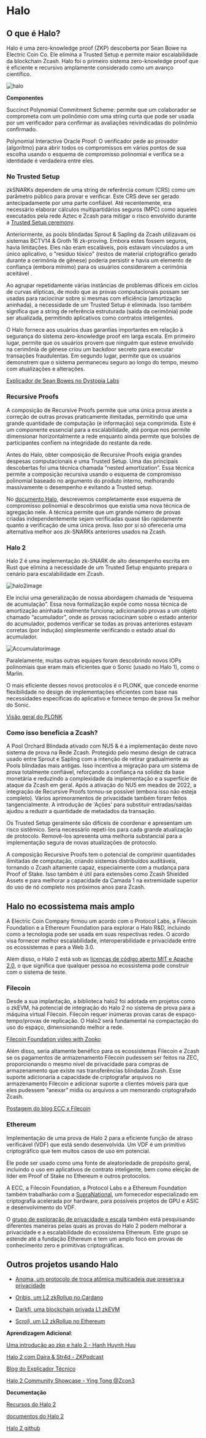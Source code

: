 # Halo


## O que é Halo?

Halo é uma zero-knowledge proof (ZKP) descoberta por Sean Bowe na Electric Coin Co. Ele elimina a Trusted Setup e permite maior escalabilidade da blockchain Zcash. Halo foi o primeiro sistema zero-knowledge proof que é eficiente e recursivo amplamente considerado como um avanço científico.

![halo](https://electriccoin.co/wp-content/uploads/2021/01/Halo-on-Z-1440x720.png "halo")


**Componentes**

Succinct Polynomial Commitment Scheme: permite que um colaborador se comprometa com um polinômio com uma string curta que pode ser usada por um verificador para confirmar as avaliações reivindicadas do polinômio confirmado.

Polynomial Interactive Oracle Proof: O verificador pede ao provador (algoritmo) para abrir todos os compromissos em vários pontos de sua escolha usando o esquema de compromisso polinomial e verifica se a identidade é verdadeira entre eles.


### No Trusted Setup

zkSNARKs dependem de uma string de referência comum (CRS) como um parâmetro público para provar e verificar. Este CRS deve ser gerado antecipadamente por uma parte confiável. Até recentemente, era necessário elaborar cálculos multipartidários seguros (MPC) como aqueles executados pela rede Aztec e Zcash para mitigar o risco envolvido durante a [Trusted Setup ceremony](https://zkproof.org/2021/06/30/setup-cerimônias/amp/).

Anteriormente, as pools blindadas Sprout & Sapling da Zcash utilizavam os sistemas BCTV14 & Groth 16 zk-proving. Embora estes fossem seguros, havia limitações. Eles não eram escaláveis, pois estavam vinculados a um único aplicativo, o "resíduo tóxico" (restos de material criptográfico gerado durante a cerimônia de gênese) poderia persistir e havia um elemento de confiança (embora mínimo) para os usuários considerarem a cerimônia aceitável .

Ao agrupar repetidamente várias instâncias de problemas difíceis em ciclos de curvas elípticas, de modo que as provas computacionais possam ser usadas para raciocinar sobre si mesmas com eficiência (amortização aninhada), a necessidade de um Trusted Setup é eliminada. Isso também significa que a string de referência estruturada (saída da cerimônia) pode ser atualizada, permitindo aplicativos como contratos inteligentes.

O Halo fornece aos usuários duas garantias importantes em relação à segurança do sistema zero-knowledge proof em larga escala. Em primeiro lugar, permite que os usuários provem que ninguém que esteve envolvido na cerimônia de gênese criou um backdoor secreto para executar transações fraudulentas. Em segundo lugar, permite que os usuários demonstrem que o sistema permaneceu seguro ao longo do tempo, mesmo com atualizações e alterações.

[Explicador de Sean Bowes no Dystopia Labs](https://www.youtube.com/watch?v=KdkVTEHUxgo)
 


### Recursive Proofs

A composição de Recursive Proofs permite que uma única prova ateste a correção de outras provas praticamente ilimitadas, permitindo que uma grande quantidade de computação (e informação) seja comprimida. Este é um componente essencial para a escalabilidade, até porque nos permite dimensionar horizontalmente a rede enquanto ainda permite que bolsões de participantes confiem na integridade do restante da rede.

Antes do Halo, obter composição de Recursive Proofs exigia grandes despesas computacionais e uma Trusted Setup. Uma das principais descobertas foi uma técnica chamada “nested amortization”. Essa técnica permite a composição recursiva usando o esquema de compromisso polinomial baseado no argumento do produto interno, melhorando massivamente o desempenho e evitando a Trusted setup.

No [documento Halo](https://eprint.iacr.org/2019/1021.pdf), descrevemos completamente esse esquema de compromisso polinomial e descobrimos que existia uma nova técnica de agregação nele. A técnica permite que um grande número de provas criadas independentemente sejam verificadas quase tão rapidamente quanto a verificação de uma única prova. Isso por si só ofereceria uma alternativa melhor aos zk-SNARKs anteriores usados ​​na Zcash.


### Halo 2

Halo 2 é uma implementação zk-SNARK de alto desempenho escrita em Rust que elimina a necessidade de um Trusted Setup enquanto prepara o cenário para escalabilidade em Zcash.

![halo2image](https://electriccoin.co/wp-content/uploads/2020/09/Halo-puzzle-03-1024x517.jpg "halo2")

Ele inclui uma generalização de nossa abordagem chamada de “esquema de acumulação”. Essa nova formalização expõe como nossa técnica de amortização aninhada realmente funciona; adicionando provas a um objeto chamado “acumulador”, onde as provas raciocinam sobre o estado anterior do acumulador, podemos verificar se todas as provas anteriores estavam corretas (por indução) simplesmente verificando o estado atual do acumulador.

![Accumulatorimage](https://i.imgur.com/l4HrYgE.png "acumulador")

Paralelamente, muitas outras equipes foram descobrindo novos IOPs polinomiais que eram mais eficientes que o Sonic (usado no Halo 1), como o Marlin.

O mais eficiente desses novos protocolos é o PLONK, que concede enorme flexibilidade no design de implementações eficientes com base nas necessidades específicas do aplicativo e fornece tempo de prova 5x melhor do Sonic.

[Visão geral do PLONK](https://www.youtube.com/watch?v=P1JeN30RdwQ)


### Como isso beneficia a Zcash?

A Pool Orchard Blindada ativado com NU5 & é a implementação deste novo sistema de prova na Rede Zcash. Protegido pelo mesmo design de catraca usado entre Sprout e Sapling com a intenção de retirar gradualmente as Pools blindadas mais antigas. Isso incentiva a migração para um sistema de prova totalmente confiável, reforçando a confiança na solidez da base monetária e reduzindo a complexidade da implementação e a superfície de ataque da Zcash em geral. Após a ativação do NU5 em meados de 2022, a integração de Recursive Proofs tornou-se possível (embora isso não esteja completo). Vários aprimoramentos de privacidade também foram feitos tangencialmente. A introdução de 'Ações' para substituir entradas/saídas ajudou a reduzir a quantidade de metadados da transação.

Os Trusted Setup ​​geralmente são difíceis de coordenar e apresentam um risco sistêmico. Seria necessário repeti-los para cada grande atualização de protocolo. Removê-los apresenta uma melhoria substancial para a implementação segura de novas atualizações de protocolo.

A composição Recursive Proofs tem o potencial de comprimir quantidades ilimitadas de computação, criando sistemas distribuídos auditáveis, tornando o Zcash altamente capaz, especialmente com a mudança para Proof of Stake. Isso também é útil para extensões como Zcash Shielded Assets e para melhorar a capacidade da Camada 1 na extremidade superior do uso de nó completo nos próximos anos para Zcash.


## Halo no ecossistema mais amplo

A Electric Coin Company firmou um acordo com o Protocol Labs, a Filecoin Foundation e a Ethereum Foundation para explorar o Halo R&D, incluindo como a tecnologia pode ser usada em suas respectivas redes. O acordo visa fornecer melhor escalabilidade, interoperabilidade e privacidade entre os ecossistemas e para a Web 3.0.

Além disso, o Halo 2 está sob as [licenças de código aberto MIT e Apache 2.0](https://github.com/zcash/halo2#readme), o que significa que qualquer pessoa no ecossistema pode construir com o sistema de teste.

### Filecoin

Desde a sua implantação, a biblioteca halo2 foi adotada em projetos como o zkEVM, há potencial de integração do Halo 2 no sistema de prova para a máquina virtual Filecoin. Filecoin requer inúmeras provas caras de espaço-tempo/provas de replicação. O Halo2 será fundamental na compactação do uso do espaço, dimensionando melhor a rede.

[Filecoin Foundation video with Zooko](https://www.youtube.com/watch?v=t4XOdagc9xw)

Além disso, seria altamente benéfico para os ecossistemas Filecoin e Zcash se os pagamentos de armazenamento Filecoin pudessem ser feitos na ZEC, proporcionando o mesmo nível de privacidade para compras de armazenamento que existe nas transferências blindadas Zcash. Esse suporte adicionaria a capacidade de criptografar arquivos no armazenamento Filecoin e adicionar suporte a clientes móveis para que eles pudessem “anexar” mídia ou arquivos a um memorando criptografado Zcash.

[Postagem do blog ECC x Filecoin](https://electriccoin.co/blog/ethereum-zcash-filecoin-collab/)

### Ethereum

Implementação de uma prova de Halo 2 para a eficiente função de atraso verificável (VDF) que está sendo desenvolvida. Um VDF é um primitivo criptográfico que tem muitos casos de uso em potencial.

Ele pode ser usado como uma fonte de aleatoriedade de propósito geral, incluindo o uso em aplicativos de contrato inteligente, bem como eleição de líder em Proof of Stake no Ethereum e outros protocolos.

A ECC, a Filecoin Foundation, a Protocol Labs e a Ethereum Foundation também trabalharão com a [SupraNational](https://www.supranational.net/), um fornecedor especializado em criptografia acelerada por hardware, para possíveis projetos de GPU e ASIC e desenvolvimento do VDF.

O [grupo de exploração de privacidade e escala](https://appliedzkp.org/) também está pesquisando diferentes maneiras pelas quais as provas do Halo 2 podem melhorar a privacidade e a escalabilidade do ecossistema Ethereum. Este grupo se estende até a fundação Ethereum e tem um amplo foco em provas de conhecimento zero e primitivas criptográficas.

## Outros projetos usando Halo

+ [Anoma, um protocolo de troca atômica multicadeia que preserva a privacidade](https://anoma.net/blog/an-introduction-to-zk-snark-plonkup)

+ [Oribis, um L2 zkRollup no Cardano](https://docs.orbisprotocol.com/orbis/technology/halo-2)

+ [Darkfi, uma blockchain privada L1 zkEVM](https://darkrenaissance.github.io/darkfi/architecture/architecture.html)

+ [Scroll, um L2 zkRollup no Ethereum](https://scroll.mirror.xyz/nDAbJbSIJdQIWqp9kn8J0MVS4s6pYBwHmK7keidQs-k)


**Aprendizagem Adicional**:

[Uma introdução ao zkp e halo 2 - Hanh Huynh Huu](https://www.youtube.com/watch?v=jDHWJLjQ9oA)

[Halo 2 com Daira & Str4d - ZKPodcast](https://www.youtube.com/watch?v=-lZH8T5i-K4)

[Blog do Explicador Técnico](https://electriccoin.co/blog/technical-explainer-halo-on-zcash/)

[Halo 2 Community Showcase - Ying Tong @Zcon3](https://www.youtube.com/watch?v=JJi2TT2Ahp0)

**Documentação**

[Recursos do Halo 2](https://github.com/adria0/awesome-halo2)

[documentos do Halo 2](https://zcash.github.io/halo2/)

[Halo 2 github](https://github.com/zcash/halo2)



